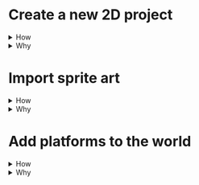 
# Create a new 2D project

<details>
<summary>How</summary>
https://store.unity.com/download

<img src="https://i.imgur.com/T2iZrmK.png" width=50% />

TODO
</details>
<details>
<summary>Why</summary>
TODO
Unity is a 3D engine.  2D just sets default settings.
</details>

# Import sprite art

<details>
<summary>How</summary>
<img src="https://i.imgur.com/lvN6QmZ.png" width=20% />
<ul>
<li>Right click in the Project Assets directory
<li> Create new folder
<li>
<ul>
<li> You can rename folders by selecting and pressing F2
</ul>
</ul>

</details>

<details>
<summary>Why</summary>
aoeu
</details>

# Add platforms to the world

<details>
<summary>How</summary>
* Import art
TODO
</details>
<details>
<summary>Why</summary>
TODO

</details>
